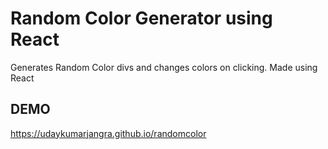 # Random Color Generator using React

Generates Random Color divs and changes colors on clicking. 
Made using React

## DEMO
https://udaykumarjangra.github.io/randomcolor
